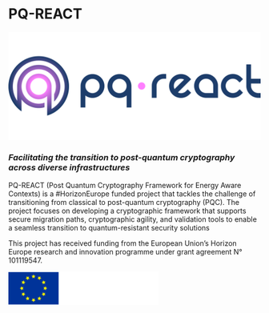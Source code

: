# PQ-REACT

![PQ-REACT Logo](https://github.com/pq-react/.github/blob/main/PQ-REACT_Logo_Horizontal.png)

### _Facilitating the transition to post-quantum cryptography across diverse infrastructures_

PQ-REACT (Post Quantum Cryptography Framework for Energy Aware Contexts) is a #HorizonEurope funded project that tackles the challenge of transitioning from classical to post-quantum cryptography (PQC). The project focuses on developing a cryptographic framework that supports secure migration paths, cryptographic agility, and validation tools to enable a seamless transition to quantum-resistant security solutions 



This project has received funding from the European Union’s Horizon Europe research and innovation programme under grant agreement N° 101119547.

![EU Logo](https://github.com/pq-react/.github/blob/main/Funded_Disclaimer_Footer-300x67-1.png)
